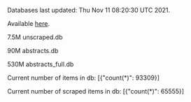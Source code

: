 Databases last updated: Thu Nov 11 08:20:30 UTC 2021. 

Available [here](https://github.com/cbeauhilton/ash-db/releases).

7.5M	unscraped.db

90M	abstracts.db

530M	abstracts_full.db

Current number of items in db:
[{"count(*)": 93309}]

Current number of scraped items in db:
[{"count(*)": 65555}]

